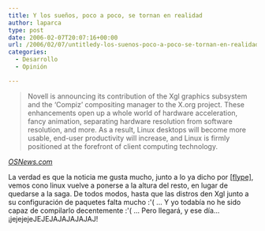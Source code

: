 ```yaml
---
title: Y los sueños, poco a poco, se tornan en realidad
author: laparca
type: post
date: 2006-02-07T20:07:16+00:00
url: /2006/02/07/untitledy-los-suenos-poco-a-poco-se-tornan-en-realidad/
categories:
  - Desarrollo
  - Opinión

---
```

<blockquote cite="http://www.osnews.com/">
  <p>
    Novell is announcing its contribution of the Xgl graphics subsystem and the &#8216;Compiz&#8217; compositing manager to the X.org project. These enhancements open up a whole world of hardware acceleration, fancy animation, separating hardware resolution from software resolution, and more. As a result, Linux desktops will become more usable, end-user productivity will increase, and Linux is firmly positioned at the forefront of client computing technology.
  </p>
</blockquote>

<p class="citation">
  <cite cite="http://www.osnews.com/"><a href="http://www.osnews.com/">OSNews.com</a></cite>
</p>

La verdad es que la noticia me gusta mucho, junto a lo ya dicho por [[flype]][1], vemos cono linux vuelve a ponerse a la altura del resto, en lugar de quedarse a la saga. De todos modos, hasta que las distros den Xgl junto a su configuración de paquetes falta mucho :'( &#8230; Y yo todabía no he sido capaz de compilarlo decentemente :'( &#8230; Pero llegará, y ese día&#8230; ¡jejejejeJEJEJAJAJAJAJAJ!

 [1]: http://n2kp3.com/blog/?p=103